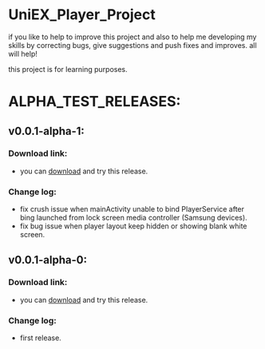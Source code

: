 # UniEX_Player_Project

if you like to help to improve this project and also to help me developing my skills by correcting bugs, give suggestions and push fixes and improves. all will help!

this project is for learning purposes.


# ALPHA_TEST_RELEASES:

## v0.0.1-alpha-1:
### Download link:
  * you can [download](https://github.com/Dteam-dz/UniEX_Player_BETA/releases/download/v0.0.1-alpha.1/app-debug.apk) and try this release.

### Change log:
  * fix crush issue when mainActivity unable to bind PlayerService after bing launched from lock screen media controller (Samsung devices).
  * fix bug issue when player layout keep hidden or showing blank white screen.
  
  
## v0.0.1-alpha-0:
### Download link:
  * you can [download](https://github.com/Dteam-dz/UniEX_Player_BETA/releases/download/v0.0.1-alpha.0/app-debug.apk) and try this release.

### Change log:
  * first release.
